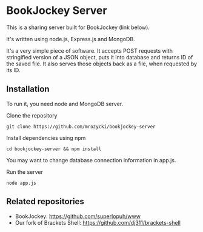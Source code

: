 BookJockey Server
=================

This is a sharing server built for BookJockey (link below).

It's written using node.js, Express.js and MongoDB.

It's a very simple piece of software. It accepts POST requests with stringified version of a JSON object, puts it into database and returns ID of the saved file. It also serves those objects back as a file, when requested by its ID.

Installation
------------

To run it, you need node and MongoDB server.

Clone the repository

    git clone https://github.com/mrozycki/bookjockey-server
    
Install dependencies using npm

    cd bookjockey-server && npm install
    
You may want to change database connection information in app.js.

Run the server

    node app.js
    
Related repositories
--------------------

  * BookJockey: https://github.com/superlopuh/www
  * Our fork of Brackets Shell: https://github.com/dj311/brackets-shell
